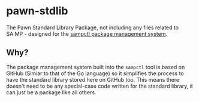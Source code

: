 # pawn-stdlib

The Pawn Standard Library Package, not including any files related to SA:MP - designed for the [sampctl package management system](http://sampctl.com).

## Why?

The package management system built into the `sampctl` tool is based on GitHub (Simiar to that of the Go language) so it simplifies the process to have the standard library stored here on GitHub too. This means there doesn't need to be any special-case code written for the standard library, it can just be a package like all others.
